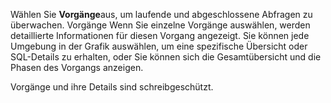Wählen Sie **Vorgänge**aus, um laufende und abgeschlossene Abfragen zu überwachen. Vorgänge Wenn Sie einzelne Vorgänge auswählen, werden detaillierte Informationen für diesen Vorgang angezeigt. Sie können jede Umgebung in der Grafik auswählen, um eine spezifische Übersicht oder SQL-Details zu erhalten, oder Sie können sich die Gesamtübersicht und die Phasen des Vorgangs anzeigen.

Vorgänge und ihre Details sind schreibgeschützt.

